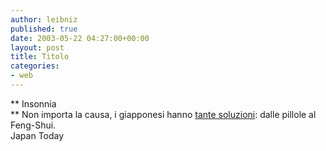 ```yaml
---
author: leibniz
published: true
date: 2003-05-22 04:27:00+00:00
layout: post
title: Titolo
categories:
- web
---
```


 **   Insonnia   
** Non importa la causa, i giapponesi hanno  [   tante soluzioni](http://www.japantoday.com/e/?content=feature&id=450): dalle pillole al Feng-Shui.   
Japan Today
